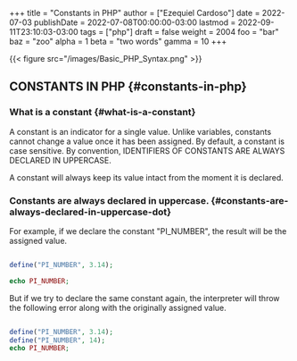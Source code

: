 +++
title = "Constants in PHP"
author = ["Ezequiel Cardoso"]
date = 2022-07-03
publishDate = 2022-07-08T00:00:00-03:00
lastmod = 2022-09-11T23:10:03-03:00
tags = ["php"]
draft = false
weight = 2004
foo = "bar"
baz = "zoo"
alpha = 1
beta = "two words"
gamma = 10
+++

{{< figure src="/images/Basic_PHP_Syntax.png" >}}


## CONSTANTS IN PHP {#constants-in-php}


### What is a constant {#what-is-a-constant}

A constant is an indicator for a single value. Unlike variables, constants cannot change a value once it has been assigned.
By default, a constant is case sensitive. By convention,
IDENTIFIERS OF CONSTANTS ARE ALWAYS DECLARED IN UPPERCASE.

A constant will always keep its value intact from the moment it is declared.


### Constants are always declared in uppercase. {#constants-are-always-declared-in-uppercase-dot}

For example, if we declare the constant "PI_NUMBER", the result will be the assigned value.

```php

define("PI_NUMBER", 3.14);

echo PI_NUMBER;
```

But if we try to declare the same constant again, the interpreter will throw the following error along with the originally assigned value.

```php

define("PI_NUMBER", 3.14);
define("PI_NUMBER", 14);
echo PI_NUMBER;
```

[//]: # "Exported with love from a post written in Org mode"
[//]: # "- https://github.com/kaushalmodi/ox-hugo"

